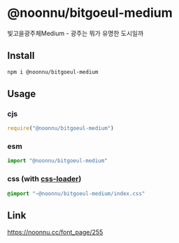 # @noonnu/bitgoeul-medium
빛고을광주체Medium - 광주는 뭐가 유명한 도시일까

## Install
```sh
npm i @noonnu/bitgoeul-medium
```
## Usage
### cjs
```js
require("@noonnu/bitgoeul-medium")
```
### esm
```js
import "@noonnu/bitgoeul-medium"
```
### css (with [css-loader](https://github.com/webpack-contrib/css-loader))
```css
@import "~@noonnu/bitgoeul-medium/index.css"
```

## Link
https://noonnu.cc/font_page/255